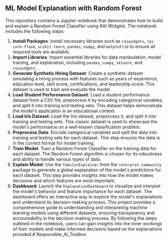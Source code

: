## ML Model Explanation with Random Forest 
This repository contains a Jupyter notebook that demonstrates how to build and explain a Random Forest Classifier using RAI Widgets. The notebook includes the following steps:  
1. **Install Packages**: Install necessary libraries such as `raiwidgets`, `rai-core-flask`, `scikit-learn`, `pandas`, `numpy`, and `matplotlib` to ensure all required tools are available.
2. **Import Libraries**: Import essential libraries for data manipulation, model training, and explanation, including `pandas`, `numpy`, `sklearn`, and `raiwidgets`.
3. **Generate Synthetic Hiring Dataset**: Create a synthetic dataset simulating a hiring process with features such as years of experience, education level, skill score, certifications, and leadership score. This dataset is used to train and evaluate the model.
4. **Load Student Performance Dataset**: Load a student performance dataset from a CSV file, preprocess it by encoding categorical variables, and split it into training and testing sets. This dataset helps demonstrate the model's application in an educational context.
5. **Load Iris Dataset**: Load the Iris dataset, preprocess it, and split it into training and testing sets. This classic dataset is used to showcase the model's performance on a well-known classification problem.
6. **Preprocess Data**: Encode categorical variables and split the data into training and testing sets for each dataset. This step ensures the data is in the correct format for model training.
7. **Train Model**: Train a Random Forest Classifier on the training data for each dataset. The Random Forest algorithm is chosen for its robustness and ability to handle various types of data.
8. **Explain Model**: Use the `TabularExplainer` from the `interpret-community` package to generate a global explanation of the model's predictions for each dataset. This step provides insights into how the model makes decisions and which features are most important.
9. **Dashboard**: Launch the `ExplanationDashboard` to visualize and interpret the model's behavior and feature importance for each dataset. The dashboard offers an interactive way to explore the model's explanations and understand its decision-making process.
This project provides a comprehensive guide to understanding and interpreting machine learning models using different datasets, ensuring transparency and accountability in the decision-making process. By following the steps outlined in the notebook, users can gain insights into the inner workings of their models and make informed decisions based on the explanations provided.# Responsible_AI_Toolbox 
